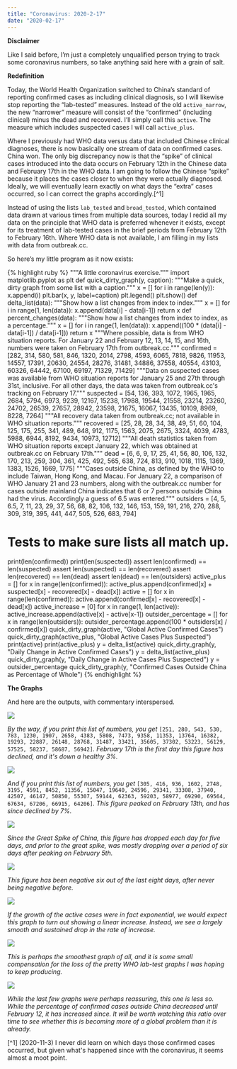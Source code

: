 ```yaml
---
title: "Coronavirus: 2020-2-17"
date: "2020-02-17"
---
```


**Disclaimer**

Like I said before, I’m just a completely unqualified person trying to track some coronavirus numbers, so take anything said here with a grain of salt.

**Redefinition**

Today, the World Health Organization switched to China’s standard of reporting confirmed cases as including clinical diagnosis, so I will likewise stop reporting the “lab-tested” measures. Instead of the old `active_narrow`, the new “narrower” measure will consist of the “confirmed” (including clinical) minus the dead and recovered. I’ll simply call this `active`. The measure which includes suspected cases I will call `active_plus`.

Where I previously had WHO data versus data that included Chinese clinical diagnoses, there is now basically one stream of data on confirmed cases. China won. The only big discrepancy now is that the “spike” of clinical cases introduced into the data occurs on February 12th in the Chinese data and February 17th in the WHO data. I am going to follow the Chinese “spike” because it places the cases closer to when they were actually diagnosed. Ideally, we will eventually learn exactly on what days the “extra” cases occurred, so I can correct the graphs accordingly.[^1]

Instead of using the lists `lab_tested` and `broad_tested`, which contained data drawn at various times from multiple data sources, today I redid all my data on the principle that WHO data is preferred whenever it exists, except for its treatment of lab-tested cases in the brief periods from February 12th to February 16th. Where WHO data is not available, I am filling in my lists with data from outbreak.cc.

So here’s my little program as it now exists:

{% highlight ruby %}
"""A little coronavirus exercise."""
import matplotlib.pyplot as plt
def quick_dirty_graph(y, caption):
    """Make a quick, dirty graph from some list with a caption."""
    x = []
    for i in range(len(y)):
        x.append(i)
    plt.bar(x, y, label=caption)
    plt.legend()
    plt.show()
def delta_list(data):
    """Show how a list changes from index to index."""
    x = []
    for i in range(1, len(data)):
        x.append(data[i] - data[i-1])
    return x
def percent_changes(data):
    """Show how a list changes from index to index, as a percentage."""
    x = []
    for i in range(1, len(data)):
        x.append((100 * (data[i] - data[i-1]) / data[i-1]))
    return x
"""Where possible, data is from WHO situation reports.
For January 22 and February 12, 13, 14, 15, and 16th,
numbers were taken on February 17th from outbreak.cc."""
confirmed = [282, 314, 580, 581, 846, 1320, 2014, 2798, 4593, 6065,
             7818, 9826, 11953, 14557, 17391, 20630, 24554, 28276,
             31481, 34886, 37558, 40554, 43103, 60326, 64442,
             67100, 69197, 71329, 71429]
"""Data on suspected cases was available from WHO situation reports
for January 25 and 27th through 31st, inclusive. For all other days,
the data was taken from outbreak.cc's tracking on February 17."""
suspected = [54, 136, 393, 1072, 1965, 1965, 2684, 5794, 6973, 9239, 12167,
             15238, 17988, 19544, 21558, 23214, 23260, 24702, 26539,
             27657, 28942, 23598, 21675, 16067, 13435, 10109, 8969,
             8228, 7264]
"""All recovery data taken from outbreak.cc; not available in WHO
situation reports."""
recovered = [25, 28, 28, 34, 38, 49, 51, 60, 104, 125, 175, 255, 341, 489,
             648, 912, 1175, 1563, 2075, 2675, 3324, 4039, 4783, 5988,
             6944, 8192, 9434, 10973, 12712]
"""All death statistics taken from WHO situation reports except January
22, which was obtained at outbreak.cc on February 17th."""
dead = [6, 6, 9, 17, 25, 41, 56, 80, 106, 132, 170, 213, 259, 304, 361,
        425, 492, 565, 638, 724, 813, 910, 1018, 1115, 1369, 1383, 1526,
        1669, 1775]
"""Cases outside China, as defined by the WHO to include Taiwan,
Hong Kong, and Macau. For January 22, a
comparison of WHO January 21 and 23 numbers, along with the outbreak.cc
number for cases outside mainland China indicates that 6 or 7 persons
outside China had the virus. Accordingly a guess of 6.5 was entered."""
outsiders = [4, 5, 6.5, 7, 11, 23, 29, 37, 56, 68, 82, 106, 132, 146,
             153, 159, 191, 216, 270, 288, 309, 319, 395, 441, 447,
             505, 526, 683, 794]
# Tests to make sure lists all match up.
print(len(confirmed))
print(len(suspected))
assert len(confirmed) == len(suspected)
assert len(suspected) == len(recovered)
assert len(recovered) == len(dead)
assert len(dead) == len(outsiders)
active_plus = []
for x in range(len(confirmed)):
    active_plus.append(confirmed[x] + suspected[x] -
                       recovered[x] - dead[x])
active = []
for x in range(len(confirmed)):
    active.append(confirmed[x] - recovered[x] - dead[x])
active_increase = [0]
for x in range(1, len(active)):
    active_increase.append(active[x] - active[x-1])
outsider_percentage = []
for x in range(len(outsiders)):
    outsider_percentage.append(100 * outsiders[x] / confirmed[x])
quick_dirty_graph(active, "Global Active Confirmed Cases")
quick_dirty_graph(active_plus, "Global Active Cases Plus Suspected")
print(active)
print(active_plus)
y = delta_list(active)
quick_dirty_graph(y, "Daily Change in Active Confirmed Cases")
y = delta_list(active_plus)
quick_dirty_graph(y, "Daily Change in Active Cases Plus Suspected")
y = outsider_percentage
quick_dirty_graph(y, "Confirmed Cases Outside China as Percentage of Whole")
{% endhighlight %}

**The Graphs**

And here are the outputs, with commentary interspersed.

![](../../i/v.png)

_By the way, if you print this list of numbers, you get_ `[251, 280, 543, 530, 783, 1230, 1907, 2658, 4383, 5808, 7473, 9358, 11353, 13764, 16382, 19293, 22887, 26148, 28768, 31487, 33421, 35605, 37302, 53223, 56129, 57525, 58237, 58687, 56942]`_. February 17th is the first day this figure has declined, and it's down a healthy 3%._

![](../../i/w.png)

_And if you print this list of numbers, you get_ `[305, 416, 936, 1602, 2748, 3195, 4591, 8452, 11356, 15047, 19640, 24596, 29341, 33308, 37940, 42507, 46147, 50850, 55307, 59144, 62363, 59203, 58977, 69290, 69564, 67634, 67206, 66915, 64206]`_. This figure peaked on February 13th, and has since declined by 7%._

![](../../i/x.png)

_Since the Great Spike of China, this figure has dropped each day for five days, and prior to the great spike, was mostly dropping over a period of six days after peaking on February 5th._

![](../../i/y.png)

_This figure has been negative six out of the last eight days, after never being negative before._

![](../../i/z.png)

_If the growth of the active cases were in fact exponential, we would expect this graph to turn out showing a linear increase. Instead, we see a largely smooth and sustained drop in the rate of increase._

![](../../i/0.png)

_This is perhaps the smoothest graph of all, and it is some small compensation for the loss of the pretty WHO lab-test graphs I was hoping to keep producing._

![](../../i/00.png)

_While the last few graphs were perhaps reassuring, this one is less so. While the percentage of confirmed cases outside China decreased until February 12, it has increased since. It will be worth watching this ratio over time to see whether this is becoming more of a global problem than it is already._

[^1] (2020-11-3) I never did learn on which days those confirmed cases occurred, but given what's happened since with the coronavirus, it seems almost a moot point.
